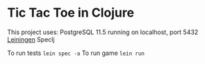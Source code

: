 # Tic Tac Toe in Clojure

This project uses: 
PostgreSQL 11.5 running on localhost, port 5432
[Leiningen](https://leiningen.org/)
Speclj

To run tests `lein spec -a`
To run game `lein run`



